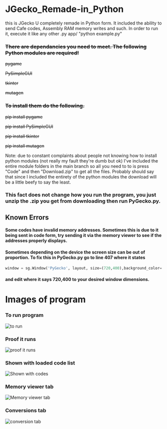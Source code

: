 # JGecko_Remade-in_Python


this is JGecko U completely remade in Python form. It included the ability to send Cafe codes, Assembly RAM memory writes and such. 
In order to run it, execute it like any other .py app/ "python example.py"

###  ~~There are dependancies you need to meet. The following Python modules are required!~~

~~pygame~~

~~PySimpleGUI~~

~~tkinter~~

~~mutagen~~

### ~~To install them do the following.~~


~~pip install pygame~~

~~pip install PySimpleGUI~~

~~pip install tkinter~~

~~pip install mutagen~~

Note: due to constant complaints about people not knowing how to install python modules (not really my fault they're dumb but ok) I've included the entire module folders in the main branch so all you need to to is press "Code" and then "Download.zip" to get all the files. Probably should say that since I included the entirety of the python modules the download will be a little beefy to say the least.

### This fact does not change how you run the program, you just unzip the .zip you get from downloading then run PyGecko.py.


## Known Errors

#### Some codes have invalid memory addresses. Sometimes this is due to it being sent in code form, try sending it via the memory viewer to see if the addresses properly displays.

#### Sometimes depending on the device the screen size can be out of proportion. To fix this in PyGecko.py go to line 407 where it states 

```python
window = sg.Window('PyGecko', layout, size=(720,400),background_color='#0d0d35',button_color=('#e4ecff','')).Finalize()
```
#### and edit where it says 720,400 to your desired window dimensions.

# Images of program

### To run program

![to run](https://user-images.githubusercontent.com/90534409/160303016-668a973f-e1e8-49e9-bc7c-2fd9ec7ce257.png)

### Proof it runs

![proof it runs](https://user-images.githubusercontent.com/90534409/160303027-e10d0cac-e9b8-470d-a3b9-8d28c9cd2f9d.png)

### Shown with loaded code list

![Shown with codes](https://user-images.githubusercontent.com/90534409/160303036-6cd87e03-7c99-424d-9378-804ea7143026.png)

### Memory viewer tab

![Memory viewer tab](https://user-images.githubusercontent.com/90534409/160303052-c668edc6-fab6-4e25-ab04-15938d9f8c9c.png)

### Conversions tab

![conversion tab](https://user-images.githubusercontent.com/90534409/160303058-c9cc975a-6e30-47ec-bb35-863212f84e4f.png)

